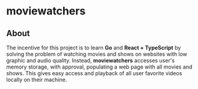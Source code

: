 # moviewatchers

## About
The incentive for this project is to learn **Go** and **React + TypeScript** by solving the problem of watching movies and shows on websites with low graphic and audio quality. Instead, **moviewatchers** accesses user's memory storage, with approval, populating a web page with all movies and shows. This gives easy access and playback of all user favorite videos locally on their machine.